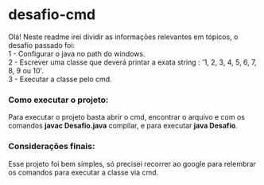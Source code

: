 <h1><b>desafio-cmd</b></h1>

Olá! Neste readme irei dividir as informações relevantes em tópicos, o desafio passado foi:
<br>
1 - Configurar o java no path do windows.
<br>
2 - Escrever uma classe que deverá printar a exata string : '1, 2, 3, 4, 5, 6, 7, 8, 9 ou 10'.
<br>
3 - Executar a classe pelo cmd.

<h3><b>Como executar o projeto:</b></h3>
Para executar o projeto basta abrir o cmd, encontrar o arquivo e com os comandos <b>javac Desafio.java</b> compilar, e para executar <b>java Desafio</b>.
 </UL>
 
 <h3><b>Considerações finais:</b></h3>
   Esse projeto foi bem simples, só precisei recorrer ao google para relembrar os comandos para executar a classe via cmd. 
